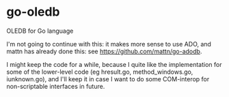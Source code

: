 go-oledb
========

OLEDB for Go language

I'm not going to continue with this: it makes more sense to use ADO, and mattn has already
done this: see https://github.com/mattn/go-adodb.

I might keep the code for a while, because I quite like the implementation for some of the lower-level code (eg hresult.go, method_windows.go, iunknown.go), and I'll keep it in case I want to do some COM-interop for non-scriptable interfaces in future.

